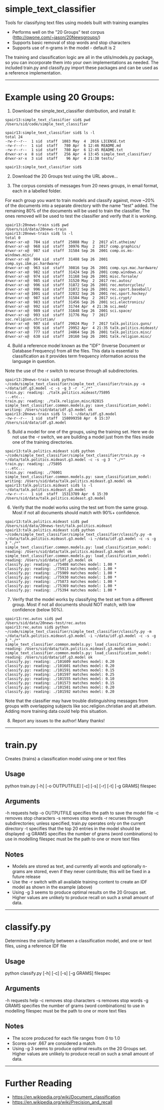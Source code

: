 # simple_text_classifier

Tools for classifying text files using models built with training examples

* Performs well on the "20 Groups" test corpus (http://qwone.com/~jason/20Newsgroups/)
* Supports basic removal of stop words and stop characters
* Supports use of n-grams in the model - default is 2
 
The training and classification logic are all in the utils/models.py package, 
so you can incorporate them into your own implementations as needed. The included train.py
and classify.py import these packages and can be used as a reference implementation.


---

# Example using 20 Groups:

1. Download the simple_text_classifier distribution, and install it:

```
spair13:simple_text_classifier sid$ pwd
/Users/sid/code/simple_text_classifier

spair13:simple_text_classifier sid$ ls -l
total 24
-rw-r--r--  1 sid  staff  1083 May  4  2016 LICENSE.txt
-rw-r--r--  1 sid  staff   780 Apr  6 12:46 README.md
-rw-r--r--  1 sid  staff   780 Apr  6 12:45 README.txt
drwxr-xr-x  8 sid  staff   256 Apr  4 13:45 simple_text_classifier/
drwxr-xr-x  3 sid  staff    96 Apr  4 21:38 tests/

spair13:simple_text_classifier sid$ 
```

2. Download the 20 Groups test using the URL above...

3. The corpus consists of messages from 20 news groups, in email format, each in 
a labelled folder. 

For each group you want to train models and classify against, 
move ~20% of the documents into a separate directory with the name "test" added. 
The remaining 80% of the documents will be used to train the classifier. The ones
removed will be used to test the classifier and verify that it is working.

```
spair13:20news-train sid$ pwd
/Users/sid/data/20news-train
spair13:20news-train sid$ ls -l
total 0
drwxr-xr-x@  784 sid  staff  25088 May  2  2017 alt.atheism/
drwxr-xr-x@  968 sid  staff  30976 May  2  2017 comp.graphics/
drwxr-xr-x@  987 sid  staff  31584 Sep 26  2001 comp.os.ms-windows.misc/
drwxr-xr-x@  984 sid  staff  31488 Sep 26  2001 comp.sys.ibm.pc.hardware/
drwxr-xr-x@  963 sid  staff  30816 Sep 26  2001 comp.sys.mac.hardware/
drwxr-xr-x@  982 sid  staff  31424 Sep 26  2001 comp.windows.x/
drwxr-xr-x@  974 sid  staff  31168 Sep 26  2001 misc.forsale/
drwxr-xr-x@  985 sid  staff  31520 May  2  2017 rec.autos/
drwxr-xr-x@  996 sid  staff  31872 Sep 26  2001 rec.motorcycles/
drwxr-xr-x@  996 sid  staff  31872 Sep 26  2001 rec.sport.baseball/
drwxr-xr-x@ 1001 sid  staff  32032 Sep 26  2001 rec.sport.hockey/
drwxr-xr-x@  987 sid  staff  31584 May  2  2017 sci.crypt/
drwxr-xr-x@  983 sid  staff  31456 Sep 26  2001 sci.electronics/
drwxr-xr-x@  992 sid  staff  31744 Apr  4 21:36 sci.med/
drwxr-xr-x@  989 sid  staff  31648 Sep 26  2001 sci.space/
drwxr-xr-x@  993 sid  staff  31776 May  7  2017 soc.religion.christian/
drwxr-xr-x@  907 sid  staff  29024 May  7  2017 talk.politics.guns/
drwxr-xr-x@  936 sid  staff  29952 Apr  4 21:35 talk.politics.mideast/
drwxr-xr-x@  777 sid  staff  24864 Sep 26  2001 talk.politics.misc/
drwxr-xr-x@  630 sid  staff  20160 Sep 26  2001 talk.religion.misc/
```
4. Build a reference model known as the "IDF" (Inverse Document or Database Frequency) 
from all the files. This data is essential to classification as it provides term
frequency information across the language in question. 

Note the use of the -r switch to recurse through all subdirectories.

```
spair13:20news-train sid$ python ~/code/simple_text_classifier/simple_text_classifier/train.py -o ~/data/idf.g3.model -c -s -g 3 -r  "./*"
train.py: reading: ./talk.politics.mideast/75895
...etc...
train.py: reading: ./talk.religion.misc/82815
simple_text_classifier.common.models.py: save_classification_model: writing: /Users/sid/data/idf.g3.model ok
spair13:20news-train sid$ ls -l ~/data/idf.g3.model
-rw-r--r--  1 sid  staff  158099358 Apr  6 15:37 /Users/sid/data/idf.g3.model
```

5. Build a model for one of the groups, using the training set. Here we do not use
the -r switch, we are building a model just from the files inside one of the training 
directories.

```
spair13:talk.politics.mideast sid$ python ~/code/simple_text_classifier/simple_text_classifier/train.py -o ~/data/talk.politics.mideast.g3.model -c -s -g 3  "./*"
train.py: reading: ./75895
...etc...
train.py: reading: ./76001
simple_text_classifier.common.models.py: save_classification_model: writing: /Users/sid/data/talk.politics.mideast.g3.model ok
spair13:talk.politics.mideast sid$ ls -l ~/data/talk.politics.mideast.g3.model 
-rw-r--r--  1 sid  staff  15313789 Apr  6 15:39 /Users/sid/data/talk.politics.mideast.g3.model
```

6. Verify that the model works using the test set from the same group. Most if not
all documents should match with 90%+ confidence.

```
spair13:talk.politics.mideast sid$ pwd
/Users/sid/data/20news-test/talk.politics.mideast
spair13:talk.politics.mideast sid$ python ~/code/simple_text_classifier/simple_text_classifier/classify.py -m ~/data/talk.politics.mideast.g3.model -i ~/data/idf.g3.model -c -s -g 3 "./*"
simple_text_classifier.common.models.py: load_classification_model: reading: /Users/sid/data/talk.politics.mideast.g3.model ok
simple_text_classifier.common.models.py: load_classification_model: reading: /Users/sid/data/idf.g3.model ok
classify.py: reading: ./75408 matches model: 1.00 *
classify.py: reading: ./75913 matches model: 1.00 *
classify.py: reading: ./75909 matches model: 1.00 *
classify.py: reading: ./75930 matches model: 1.00 *
classify.py: reading: ./75873 matches model: 1.00 *
classify.py: reading: ./75369 matches model: 1.00 *
classify.py: reading: ./75394 matches model: 1.00 *
```
 
7. Verify that the model works by classifying the test set from a different group.
Most if not all documents should NOT match, with low confidence (below 50%).

```
spair13:rec.autos sid$ pwd
/Users/sid/data/20news-test/rec.autos
spair13:rec.autos sid$ python ~/code/simple_text_classifier/simple_text_classifier/classify.py -m ~/data/talk.politics.mideast.g3.model -i ~/data/idf.g3.model -c -s -g 3 "./*"
simple_text_classifier.common.models.py: load_classification_model: reading: /Users/sid/data/talk.politics.mideast.g3.model ok
simple_text_classifier.common.models.py: load_classification_model: reading: /Users/sid/data/idf.g3.model ok
classify.py: reading: ./101609 matches model: 0.20
classify.py: reading: ./101601 matches model: 0.20
classify.py: reading: ./101591 matches model: 0.15
classify.py: reading: ./101597 matches model: 0.25
classify.py: reading: ./101555 matches model: 0.10
classify.py: reading: ./101573 matches model: 0.15
classify.py: reading: ./101581 matches model: 0.20
classify.py: reading: ./101592 matches model: 0.20
```

Note that the classifier may have trouble distinguishing messages from groups with
overlapping subjects like soc.religion.christian and alt.atheism. Adding more training
data could help this situation. 

8. Report any issues to the author! Many thanks!

---

# train.py
Creates (trains) a classification model using one or text files 

## Usage
python train.py [-h] [-o OUTPUTFILE] [-c] [-s] [-r] [-t] [-g GRAMS] filespec

## Arguments
-h requests help
-o OUTPUTFILE specifies the path to save the model file
-c removes stop characters
-s removes stop words
-r recurses through subdirectories; unless specified, train.py operates only on 
the current directory
-t specifies that the top 20 entries in the model should be displayed
-g GRAMS specifies the number of grams (word combinations) to use in modelling
filespec must be the path to one or more text files

## Notes
* Models are stored as text, and currently all words and optionally n-grams are
stored, even if they never contribute; this will be fixed in a future release
* Use the -r switch with all available training content to create an IDF model as 
shown in the example (above)
* Using -g 3 seems to produce optimal results on the 20 Groups set. Higher values
are unlikely to produce recall on such a small amount of data.

---

# classify.py
Determines the similarity between a classification model, and one or text files,
using a reference IDF file 

## Usage
python classify.py [-h] [-c] [-s] [-g GRAMS] filespec

## Arguments
-h requests help
-c removes stop characters
-s removes stop words
-g GRAMS specifies the number of grams (word combinations) to use in modelling
filespec must be the path to one or more text files

## Notes
* The score produced for each file ranges from 0 to 1.0
* Scores over .667 are considered a match
* Using -g 3 seems to produce optimal results on the 20 Groups set. Higher values
are unlikely to produce recall on such a small amount of data.

---

# Further Reading

* https://en.wikipedia.org/wiki/Document_classification
* https://en.wikipedia.org/wiki/Precision_and_recall
